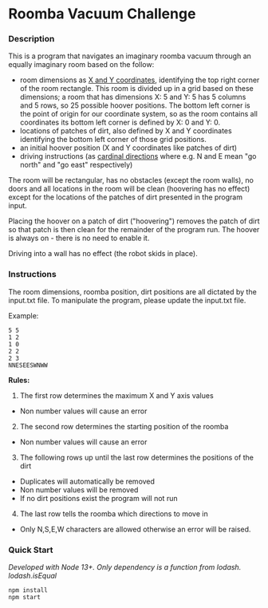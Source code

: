 # Roomba Vacuum Challenge

### **Description**

This is a program that navigates an imaginary roomba vacuum through an equally imaginary room based on the follow:

* room dimensions as [X and Y coordinates](https://en.wikipedia.org/wiki/Cartesian_coordinate_system), identifying the top right corner of the room rectangle. This room is divided up in a grid based on these dimensions; a room that has dimensions X: 5 and Y: 5 has 5 columns and 5 rows, so 25 possible hoover positions. The bottom left corner is the point of origin for our coordinate system, so as the room contains all coordinates its bottom left corner is defined by X: 0 and Y: 0.
* locations of patches of dirt, also defined by X and Y coordinates identifying the bottom left corner of those grid positions.
* an initial hoover position (X and Y coordinates like patches of dirt)
* driving instructions (as [cardinal directions](https://en.wikipedia.org/wiki/Cardinal_direction) where e.g. N and E mean "go north" and "go east" respectively)

The room will be rectangular, has no obstacles (except the room walls), no doors and all locations in the room will be clean (hoovering has no effect) except for the locations of the patches of dirt presented in the program input.

Placing the hoover on a patch of dirt ("hoovering") removes the patch of dirt so that patch is then clean for the remainder of the program run. The hoover is always on - there is no need to enable it.

Driving into a wall has no effect (the robot skids in place).

### **Instructions**

The room dimensions, roomba position, dirt positions are all dictated by the input.txt file. To manipulate the program, please update the input.txt file. 

Example:

```
5 5
1 2
1 0
2 2
2 3
NNESEESWNWW
```
**Rules:**

1. The first row determines the maximum X and Y axis values
- Non number values will cause an error

2. The second row determines the starting position of the roomba
- Non number values will cause an error

3. The following rows up until the last row determines the positions of the dirt
- Duplicates will automatically be removed
- Non number values will be removed
- If no dirt positions exist the program will not run

4. The last row tells the roomba which directions to move in 
- Only N,S,E,W characters are allowed otherwise an error will be raised.

### **Quick Start**
*Developed with Node 13+. Only dependency is a function from lodash. lodash.isEqual*
```
npm install
npm start
```




